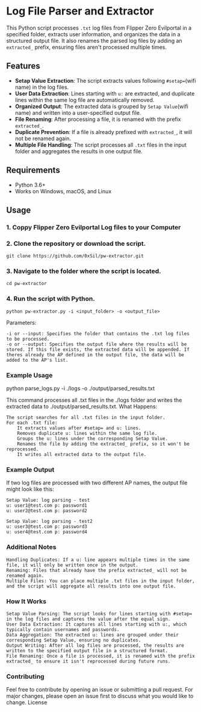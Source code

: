 # Log File Parser and Extractor

This Python script processes `.txt` log files from Flipper Zero Evilportal in a specified folder, extracts user information, and organizes the data in a structured output file. It also renames the parsed log files by adding an `extracted_` prefix, ensuring files aren't processed multiple times.

## Features

- **Setap Value Extraction**: The script extracts values following `#setap=`(wifi name) in the log files.
- **User Data Extraction**: Lines starting with `u:` are extracted, and duplicate lines within the same log file are automatically removed.
- **Organized Output**: The extracted data is grouped by `Setap Value`(wifi name) and written into a user-specified output file.
- **File Renaming**: After processing a file, it is renamed with the prefix `extracted_`.
- **Duplicate Prevention**: If a file is already prefixed with `extracted_`, it will not be renamed again.
- **Multiple File Handling**: The script processes all `.txt` files in the input folder and aggregates the results in one output file.

## Requirements

- Python 3.6+
- Works on Windows, macOS, and Linux

## Usage

### 1. Coppy Flipper Zero Evilportal Log files to your Computer
### 2. Clone the repository or download the script.

    git clone https://github.com/0xSil/pw-extractor.git

### 3. Navigate to the folder where the script is located.

    cd pw-extractor

### 4. Run the script with Python.

    python pw-extractor.py -i <input_folder> -o <output_file>

Parameters:

    -i or --input: Specifies the folder that contains the .txt log files to be processed.
    -o or --output: Specifies the output file where the results will be stored. If this file exists, the extracted data will be appended. If theres already the AP defined in the output file, the data will be added to the AP's list.

### Example Usage

python parse_logs.py -i ./logs -o ./output/parsed_results.txt

This command processes all .txt files in the ./logs folder and writes the extracted data to ./output/parsed_results.txt.
What Happens:

    The script searches for all .txt files in the input folder.
    For each .txt file:
        It extracts values after #setap= and u: lines.
        Removes duplicate u: lines within the same log file.
        Groups the u: lines under the corresponding Setap Value.
        Renames the file by adding the extracted_ prefix, so it won't be reprocessed.
        It writes all extracted data to the output file.

### Example Output

If two log files are processed with two different AP names, the output file might look like this:

    Setap Value: log parsing - test
    u: user1@test.com p: password1
    u: user2@test.com p: password2

    Setap Value: log parsing - test2
    u: user3@test.com p: password3
    u: user4@test.com p: password4

### Additional Notes

    Handling Duplicates: If a u: line appears multiple times in the same file, it will only be written once in the output.
    Renaming: Files that already have the prefix extracted_ will not be renamed again.
    Multiple Files: You can place multiple .txt files in the input folder, and the script will aggregate all results into one output file.

### How It Works

    Setap Value Parsing: The script looks for lines starting with #setap= in the log files and captures the value after the equal sign.
    User Data Extraction: It captures all lines starting with u:, which typically contain usernames and passwords.
    Data Aggregation: The extracted u: lines are grouped under their corresponding Setap Value, ensuring no duplicates.
    Output Writing: After all log files are processed, the results are written to the specified output file in a structured format.
    File Renaming: Once a file is processed, it is renamed with the prefix extracted_ to ensure it isn't reprocessed during future runs.

### Contributing

Feel free to contribute by opening an issue or submitting a pull request. For major changes, please open an issue first to discuss what you would like to change.
License






